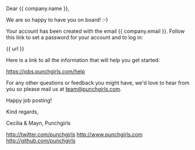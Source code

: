 Dear {{ company.name }},

We are so happy to have you on board! :-)

Your account has been created with the email {{ company.email }}. Follow this link to set a password for your account and to log in:

{{ url }}

Here is a link to all the information that will help you get started:

https://jobs.punchgirls.com/help

For any other questions or feedback you might have, we'd love to hear from you so please mail us at team@punchgirls.com.

Happy job posting!

Kind regards,

Cecilia & Mayn,
Punchgirls

http://twitter.com/punchgirls
http://www.punchgirls.com
http://github.com/punchgirls